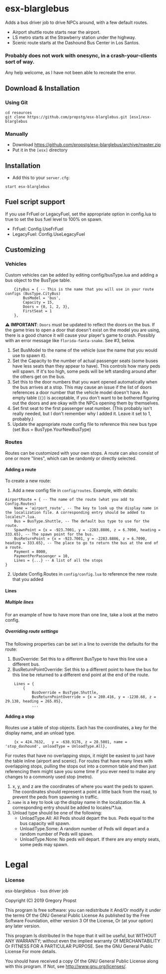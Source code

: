 # esx-blarglebus
Adds a bus driver job to drive NPCs around, with a few default routes.
* Airport shuttle route starts near the airport.
* LS metro starts at the Strawberry station under the highway.
* Scenic route starts at the Dashound Bus Center in Los Santos.

### Probably does not work with onesync, in a crash-your-clients sort of way.
Any help welcome, as I have not been able to recreate the error.

## Download & Installation

### Using Git
```
cd resources
git clone https://github.com/propstg/esx-blarglebus.git [esx]/esx-blarglebus
```

### Manually
- Download https://github.com/propstg/esx-blarglebus/archive/master.zip
- Put it in the `[esx]` directory

## Installation
- Add this to your `server.cfg`:

```
start esx-blarglebus
```

## Fuel script support
If you use FrFuel or LegacyFuel, set the appropriate option in config.lua to true to set the bus fuel level to 100% on spawn.
- FrFuel: Config.UseFrFuel
- LegacyFuel: Config.UseLegacyFuel

## Customizing

### Vehicles
Custom vehicles can be added by editing config/busType.lua and adding a bus object to the BusType table.
```
    CityBus = { -- This is the name that you will use in your route configs (BusType.CityBus)
        BusModel = 'bus',
        Capacity = 15,
        Doors = {0, 1, 2, 3},
        FirstSeat = 1
    },
```

:warning: **IMPORTANT**: `Doors` _must_ be updated to reflect the doors on the bus. If the game tries to open a door that doesn't exist on the model you are using, there is a good chance it will cause your player's game to crash. Possibly with an error message like `florida-fanta-snake`. See #3, below.

1. Set BusModel to the name of the vehicle (use the name that you would use to spawn it).
2. Set the Capacity to the number of actual passenger seats (some buses have less seats than they appear to have). This controls how many peds will spawn. If it's too high, some peds will be left standing around after the others get on the bus.
3. Set this to the door numbers that you want opened automatically when the bus arrives at a stop. This may cause an issue if the list of doors references a door number that the vehicle model doesn't have. An empty table (`{}`) is acceptable, if you don't want to be bothered figuring out the doors and are okay with the NPCs opening them by themselves.
4. Set first seat to the first passenger seat number. (This probably isn't really needed, but I don't remember why I added it. Leave it set to 1, probably.)
5. Update the appropriate route config file to reference this new bus type (set Bus = BusType.YourNewBusType)

### Routes
Routes can be customized with your own stops. A route can also consist of one or more "lines", which can be randomly or directly selected.

#### Adding a route
To create a new route:
1. Add a new config file in `config/routes`. Example, with details:
```
AirportRoute = { -- The name of the route (what you add to Config.Routes)
    Name = 'airport_route', -- The key to look up the display name in the localization file. A corresponding entry should be added to locales/*.lua.
    Bus = BusType.Shuttle, -- The default bus type to use for the route.
    SpawnPoint = {x = -923.7001, y = -2283.8886, z = 6.7090, heading = 333.65}, -- The spawn point for the bus.
    BusReturnPoint = {x = -923.7001, y = -2283.8886, z = 6.7090, heading = 333.65}, -- The place to go to return the bus at the end of a route.
    Payment = 8000,
    PaymentPerPassenger = 10,
    Lines = {...} -- A list of all the stops
}
```
2. Update Config.Routes in `config/config.lua` to reference the new route that you added

#### Lines
##### Multiple lines
For an example of how to have more than one line, take a look at the metro config.

##### Overriding route settings
The following properties can be set in a line to override the defaults for the route:

1. BusOverride: Set this to a different BusType to have this line use a different bus.
2. BusReturnPointOverride: Set this to a different point to have the bus for this line be returned to a different end point at the end of the route.

```
    Lines = {
        {
            BusOverride = BusType.Shuttle,
            BusReturnPointOverride = {x = 280.416, y = -1230.68, z = 29.138, heading = 265.05},
            ...
```

#### Adding a stop
Routes use a table of stop objects. Each has the coordinates, a key for the display name, and an unload type.

```
    {x = 424.7632,   y = -638.9176, z = 28.5001, name = 'stop_dashound', unloadType = UnloadType.All},
```

For routes that have no overlapping stops, it might be easiest to just have the table inline (airport and scenic). For routes that have many lines with overlapping stops, pulling the stops out into a common table and then just referencing them might save you some time if you ever need to make any changes to a commonly used stop (metro).

1. x, y, and z are the coordinates of where you want the peds to spawn. The coordinates should represent a point a little back from the road, to prevent the peds from spawning in traffic.
2. `name` is a key to look up the display name in the localization file. A corresponding entry should be added to locales/*.lua.
3. Unload type should be one of the following:
    * UnloadType.All: All Peds should depart the bus. Peds equal to the bus capacity will spawn.
    * UnloadType.Some: A random number of Peds will depart and a random number of Peds will spawn.
    * UnloadType.None: No peds will depart. If there are any empty seats, some peds may spawn.

# Legal
### License
esx-blarglebus - bus driver job

Copyright (C) 2019 Gregory Propst

This program Is free software: you can redistribute it And/Or modify it under the terms Of the GNU General Public License As published by the Free Software Foundation, either version 3 Of the License, Or (at your option) any later version.

This program Is distributed In the hope that it will be useful, but WITHOUT ANY WARRANTY; without even the implied warranty Of MERCHANTABILITY Or FITNESS FOR A PARTICULAR PURPOSE. See the GNU General Public License For more details.

You should have received a copy Of the GNU General Public License along with this program. If Not, see http://www.gnu.org/licenses/.
